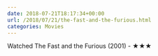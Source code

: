 ```yaml
---
date: 2018-07-21T18:17:34+00:00
url: /2018/07/21/the-fast-and-the-furious.html
categories: Movies
---
```

Watched The Fast and the Furious (2001) - ★★★




